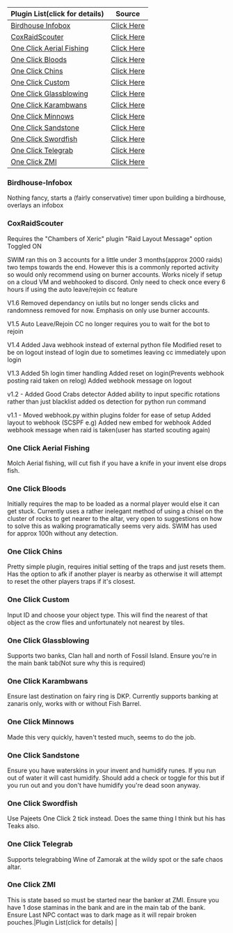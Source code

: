 |Plugin List(click for details) | Source |
|------------- |------------- |
| [Birdhouse Infobox](#birdhouse-infobox) | [Click Here](test) |
| [CoxRaidScouter](#coxraidscouter)  | [Click Here](test) |
| [One Click Aerial Fishing](#one-click-aerial-fishing)| [Click Here](test) |
| [One Click Bloods](#one-click-bloods) | [Click Here](test) |
| [One Click Chins](#one-click-chins) | [Click Here](etset) |
| [One Click Custom](#one-click-custom) | [Click Here](set) |
| [One Click Glassblowing](#one-click-glassblowing) |  [Click Here](sdf) |
| [One Click Karambwans](#one-click-karambwans) | [Click Here](sdf) |
| [One Click Minnows](#one-click-minnows)  | [Click Here](sdf) |
| [One Click Sandstone](#one-click-sandstone)|  [Click Here](sdf) |
| [One Click Swordfish](#one-click-swordfish)|   [Click Here](sdf) |
| [One Click Telegrab](#one-click-telegrab) |  [Click Here](sdf) |
| [One Click ZMI](#one-click-zmi) |   [Click Here](sdf) |

### Birdhouse-Infobox
Nothing fancy, starts a (fairly conservative) timer upon building a birdhouse, overlays an infobox

### CoxRaidScouter

Requires the "Chambers of Xeric" plugin "Raid Layout Message" option Toggled ON

SWIM ran this on 3 accounts for a little under 3 months(approx 2000 raids) two temps towards the end. However this is a commonly reported activity so would only recommend using on burner accounts. Works nicely if setup on a cloud VM and webhooked to discord. Only need to check once every 6 hours if using the auto leave/rejoin cc feature

V1.6
Removed dependancy on iutils but no longer sends clicks and randomness removed for now. Emphasis on only use burner accounts.

V1.5
Auto Leave/Rejoin CC no longer requires you to wait for the bot to rejoin

V1.4
Added Java webhook instead of external python file
Modified reset to be on logout instead of login due to sometimes leaving cc immediately upon login

V1.3
Added 5h login timer handling
Added reset on login(Prevents webhook posting raid taken on relog)
Added webhook message on logout

v1.2 -
Added Good Crabs detector
Added ability to input specific rotations rather than just blacklist
added os detection for python run command

v1.1 -
Moved webhook.py within plugins folder for ease of setup
Added layout to webhook (SCSPF e.g)
Added new embed for webhook
Added webhook message when raid is taken(user has started scouting again)

### One Click Aerial Fishing
Molch Aerial fishing, will cut fish if you have a knife in your invent else drops fish.

### One Click Bloods
Initially requires the map to be loaded as a normal player would else it can get stuck. Currently uses a rather inelegant method of using a chisel on the cluster of rocks to get nearer to the altar, very open to suggestions on how to solve this as walking programatically seems very aids. SWIM has used for approx 100h without any detection.

### One Click Chins
Pretty simple plugin, requires initial setting of the traps and just resets them. Has the option to afk if another player is nearby as otherwise it will attempt to reset the other players traps if it's closest.

### One Click Custom
Input ID and choose your object type. This will find the nearest of that object as the crow flies and unfortunately not nearest by tiles.

### One Click Glassblowing
Supports two banks, Clan hall and north of Fossil Island. Ensure you're in the main bank tab(Not sure why this is required)

### One Click Karambwans
Ensure last destination on fairy ring is DKP. Currently supports banking at zanaris only, works with or without Fish Barrel.

### One Click Minnows
Made this very quickly, haven't tested much, seems to do the job.

### One Click Sandstone
Ensure you have waterskins in your invent and humidify runes. If you run out of water it will cast humidify. Should add a check or toggle for this but if you run out and you don't have humidify you're dead soon anyway.

### One Click Swordfish
Use Pajeets One Click 2 tick instead. Does the same thing I think but his has Teaks also.

### One Click Telegrab
Supports telegrabbing Wine of Zamorak at the wildy spot or the safe chaos altar.

### One Click ZMI
This is state based so must be started near the banker at ZMI. Ensure you have 1 dose staminas in the bank and are in the main tab of the bank. Ensure Last NPC contact was to dark mage as it will repair broken pouches.|Plugin List(click for details) |

